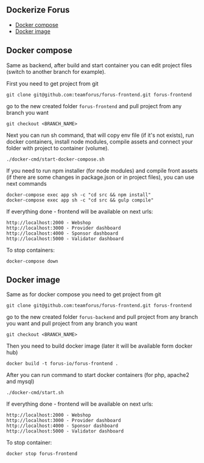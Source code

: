 ## Dockerize Forus

- [Docker compose](#docker-compose)
- [Docker image](#docker-image)

## Docker compose

Same as backend, after build and start container you can edit project files (switch to another branch for example).

First you need to get project from git

``` 
git clone git@github.com:teamforus/forus-frontend.git forus-frontend
```
go to the new created folder `forus-frontend` and pull project from any branch you want

```
git checkout <BRANCH_NAME>
```

Next you can run sh command, that will copy env file (if it's not exists), run docker containers, install node modules, compile assets and connect your folder with project to container (volume).

``` 
./docker-cmd/start-docker-compose.sh
```

If you need to run npm installer (for node modules) and compile front assets (if there are some changes in package.json or in project files), you can use next commands

``` 
docker-compose exec app sh -c "cd src && npm install"
docker-compose exec app sh -c "cd src && gulp compile"
```

If everything done - frontend will be available on next urls:
```
http://localhost:2000 - Webshop
http://localhost:3000 - Provider dashboard
http://localhost:4000 - Sponsor dashboard
http://localhost:5000 - Validator dashboard
```

To stop containers:

``` 
docker-compose down
```

## Docker image

Same as for docker compose you need to get project from git

``` 
git clone git@github.com:teamforus/forus-frontend.git forus-frontend
```

go to the new created folder `forus-backend` and pull project from any branch you want and pull project from any branch you want

```
git checkout <BRANCH_NAME>
```

Then you need to build docker image (later it will be available form docker hub)

``` 
docker build -t forus-io/forus-frontend .
```

After you can run command to start docker containers (for php, apache2 and mysql)

``` 
./docker-cmd/start.sh
```

If everything done - frontend will be available on next urls:
```
http://localhost:2000 - Webshop
http://localhost:3000 - Provider dashboard
http://localhost:4000 - Sponsor dashboard
http://localhost:5000 - Validator dashboard
```

To stop container:

``` 
docker stop forus-frontend
```

